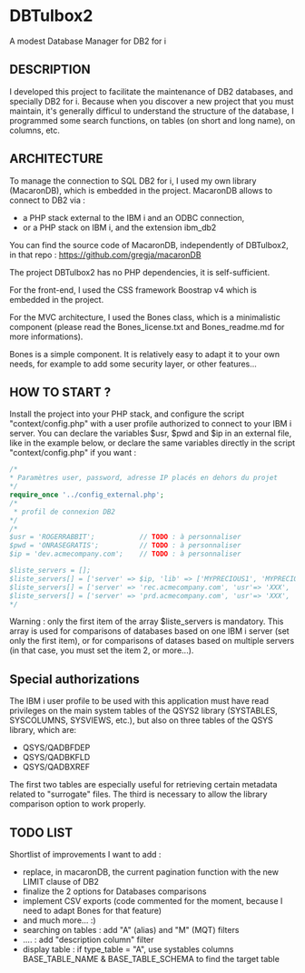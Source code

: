 # DBTulbox2
A modest Database Manager for DB2 for i

## DESCRIPTION

I developed this project to facilitate the maintenance of DB2 databases, and specially DB2 for i.
Because when you discover a new project that you must maintain, it's generally difficul to understand the structure of the database, I programmed some search functions, on tables (on short and long name), on columns, etc.

## ARCHITECTURE

To manage the connection to SQL DB2 for i, I used my own library (MacaronDB), which is embedded in the project. MacaronDB allows to connect to DB2 via : 
 * a PHP stack external to the IBM i and an ODBC connection, 
 * or a PHP stack on IBM i, and the extension ibm_db2

You can find the source code of MacaronDB, independently of DBTulbox2, in that repo :
https://github.com/gregja/macaronDB

The project DBTulbox2 has no PHP dependencies, it is self-sufficient.

For the front-end, I used the CSS framework Boostrap v4 which is embedded in the project.

For the MVC architecture, I used the Bones class, which is a minimalistic component (please read the Bones_license.txt and Bones_readme.md for more informations).

Bones is a simple component. It is relatively easy to adapt it to your own needs, for example to add some security layer, or other features...

## HOW TO START ?

Install the project into your PHP stack, and configure the script "context/config.php" with a user profile authorized to connect to your IBM i server. 
You can declare the variables $usr, $pwd and $ip in an external file, like in the example below, or declare the same variables directly in the script "context/config.php" if you want :

```PHP
/*
* Paramètres user, password, adresse IP placés en dehors du projet
*/
require_once '../config_external.php';
/*
 * profil de connexion DB2
*/
/*
$usr = 'ROGERRABBIT';           // TODO : à personnaliser
$pwd = 'ONRASEGRATIS';          // TODO : à personnaliser
$ip = 'dev.acmecompany.com';    // TODO : à personnaliser

$liste_servers = [];
$liste_servers[] = ['server' => $ip, 'lib' => ['MYPRECIOUS1', 'MYPRECIOUS2'] ];
$liste_servers[] = ['server' => 'rec.acmecompany.com', 'usr'=> 'XXX', 'pwd' => 'ZZZ', 'lib' => []];
$liste_servers[] = ['server' => 'prd.acmecompany.com', 'usr'=> 'XXX', 'pwd' => 'ZZZ', 'lib' => []];
*/
```
Warning : only the first item of the array $liste_servers is mandatory. This array is used for comparisons of databases based on one IBM i server (set only the first item), or for comparisons of datases based on multiple servers (in that case, you must set the item 2, or more...). 

## Special authorizations

The IBM i user profile to be used with this application must have read privileges on the main system tables of the QSYS2 library (SYSTABLES, SYSCOLUMNS, SYSVIEWS, etc.), but also on three tables of the QSYS library, which are:


- QSYS/QADBFDEP 
- QSYS/QADBKFLD
- QSYS/QADBXREF

The first two tables are especially useful for retrieving certain metadata related to "surrogate" files. The third is necessary to allow the library comparison option to work properly.


## TODO LIST 

Shortlist of improvements I want to add :
 * replace, in macaronDB, the current pagination function with the new LIMIT clause of DB2
 * finalize the 2 options for Databases comparisons
 * implement CSV exports (code commented for the moment, because I need to adapt Bones for that feature)
 * and much more... :)
 * searching on tables : add "A" (alias) and "M" (MQT) filters
 *   ....              : add "description column" filter
 * display table : if type_table = "A", use systables columns BASE_TABLE_NAME & BASE_TABLE_SCHEMA to find the target table

 


